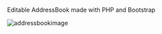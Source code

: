 Editable AddressBook made with PHP and Bootstrap



![addressbookimage](https://cloud.githubusercontent.com/assets/23427992/22028475/41c5aa8a-dd12-11e6-8f5a-3597c78b2941.jpg)

